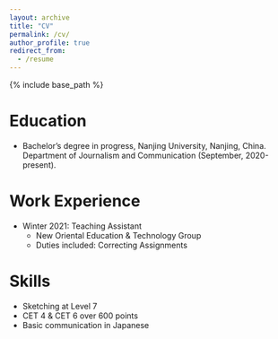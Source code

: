 ```yaml
---
layout: archive
title: "CV"
permalink: /cv/
author_profile: true
redirect_from:
  - /resume
---
```


{% include base_path %}

Education
======
- Bachelor’s degree in progress, Nanjing University, Nanjing, China. Department of Journalism and Communication (September, 2020-present).

Work Experience
======
* Winter 2021: Teaching Assistant
  - New Oriental Education & Technology Group
  - Duties included: Correcting Assignments
  
Skills
======
- Sketching at Level 7
- CET 4 & CET 6 over 600 points
- Basic communication in Japanese
